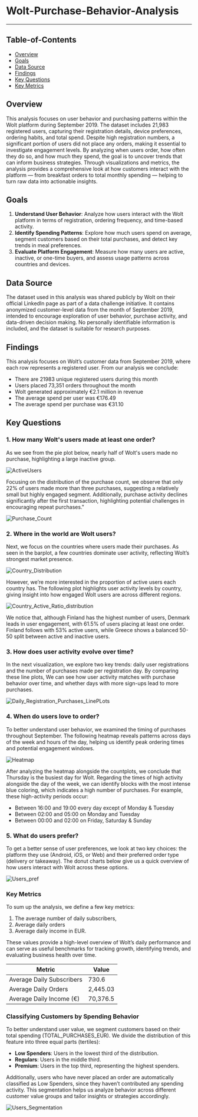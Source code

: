 # Wolt-Purchase-Behavior-Analysis
----

## Table-of-Contents
- [Overview](#Overview)
- [Goals](#Goals)
- [Data Source](#Data-Source)
- [Findings](#Findings) 
- [Key Questions](#Key-Questions)
- [Key Metrics](#Key-Metrics)
  
## Overview
This analysis focuses on user behavior and purchasing patterns within the Wolt platform during September 2019. The dataset includes 21,983 registered users, capturing their registration details, device preferences, ordering habits, and total spend. Despite high registration numbers, a significant portion of users did not place any orders, making it essential to investigate engagement levels. By analyzing when users order, how often they do so, and how much they spend, the goal is to uncover trends that can inform business strategies. Through visualizations and metrics, the analysis provides a comprehensive look at how customers interact with the platform — from breakfast orders to total monthly spending — helping to turn raw data into actionable insights.

## Goals
1. **Understand User Behavior**:
    Analyze how users interact with the Wolt platform in terms of registration, ordering frequency, and time-based activity.
3. **Identify Spending Patterns**:
    Explore how much users spend on average, segment customers based on their total purchases, and detect key trends in meal preferences.
5. **Evaluate Platform Engagement**:
    Measure how many users are active, inactive, or one-time buyers, and assess usage patterns across countries and devices.

## Data Source
The dataset used in this analysis was shared publicly by Wolt on their official LinkedIn page as part of a data challenge initiative. It contains anonymized customer-level data from the month of September 2019, intended to encourage exploration of user behavior, purchase activity, and data-driven decision making. No personally identifiable information is included, and the dataset is suitable for research purposes.

## Findings
This analysis focuses on Wolt’s customer data from September 2019, where each row represents a registered user. From our analysis we conclude: 
- There are 21983 unique registered users during this month
- Users placed 73,351 orders throughout the month
- Wolt generated approximately €2.1 million in revenue
- The average spend per user was €176.49
- The average spend per purchase was €31.10


## Key Questions
### 1. How many Wolt's users made at least one order?
   
As we see from the pie plot below, nearly half of Wolt's users made no purchase, highlighting a large inactive group.

![ActiveUsers](https://github.com/leonemma/Wolt-Purchase-Behavior-Analysis/blob/main/Plots/active.png)

  
Focusing on the distribution of the purchase count, we observe that only 22% of users made more than three purchases, suggesting a relatively small but highly engaged segment. Additionally, purchase activity declines significantly after the first transaction, highlighting potential challenges in encouraging repeat purchases."

  
![Purchase_Count](https://github.com/leonemma/Wolt-Purchase-Behavior-Analysis/blob/main/Plots/purchase_count.png)


### 2. Where in the world are Wolt users?
Next, we focus on the countries where users made their purchases. As seen in the barplot, a few countries dominate user activity, reflecting Wolt’s strongest market presence.

![Country_Distribution](https://github.com/leonemma/Wolt-Purchase-Behavior-Analysis/blob/main/Plots/8country.png)  

However, we’re more interested in the proportion of active users each country has.
The following plot highlights user activity levels by country, giving insight into how engaged Wolt users are across different regions.  

![Country_Active_Ratio_distribution](https://github.com/leonemma/Wolt-Purchase-Behavior-Analysis/blob/main/Plots/Countries_new.png)

We notice that, although Finland has the highest number of users, Denmark leads in user engagement, with 61.5% of users placing at least one order. Finland follows with 53% active users, while Greece shows a balanced 50-50 split between active and inactive users. 

### 3. How does user activity evolve over time?
In the next visualization, we explore two key trends: daily user registrations and the number of purchases made per registration day. By comparing these line plots, We can see how user activity matches with purchase behavior over time, and whether days with more sign-ups lead to more purchases.  

![Daily_Registration_Purchases_LinePLots](https://github.com/leonemma/Wolt-Purchase-Behavior-Analysis/blob/main/Plots/new_combined.png)

### 4. When do users love to order?
To better understand user behavior, we examined the timing of purchases throughout September. The following heatmap reveals patterns across days of the week and hours of the day, helping us identify peak ordering times and potential engagement windows.  

![Heatmap](https://github.com/leonemma/Wolt-Purchase-Behavior-Analysis/blob/main/Plots/newplot%20(1).png)

After analyzing the heatmap alongside the countplots, we conclude that Thursday is the busiest day for Wolt. Regarding the times of high activity alongside the day of the week, we can identify blocks with the most intense blue coloring, which indicates a high number of purchases. For example, these high-activity periods occur:
- Between 16:00 and 19:00 every day except of Monday & Tuesday
- Between 02:00 and 05:00 on Monday and Tuesday
- Between 00:00 and 02:00 on Friday, Saturday & Sunday

### 5. What do users prefer?
To get a better sense of user preferences, we look at two key choices: the platform they use (Android, iOS, or Web) and their preferred order type (delivery or takeaway). The donut charts below give us a quick overview of how users interact with Wolt across these options.  

![Users_pref](https://github.com/leonemma/Wolt-Purchase-Behavior-Analysis/blob/main/Plots/users_pref.png)

### Key Metrics
To sum up the analysis, we define a few key metrics: 
1. The average number of daily subscribers,
2. Average daily orders
3. Average daily income in EUR.
     
These values provide a high-level overview of Wolt’s daily performance and can serve as useful benchmarks for tracking growth, identifying trends, and evaluating business health over time.

|            Metric         |   Value  |
|---------------------------|----------| 
| Average Daily Subscribers |   730.6  |
|   Average Daily Orders    | 2,445.03 |
|  Average Daily Income (€) | 70,376.5 |   


### Classifying Customers by Spending Behavior
To better understand user value, we segment customers based on their total spending (TOTAL_PURCHASES_EUR). We divide the distribution of this feature into three equal parts (tertiles):

- **Low Spenders**: Users in the lowest third of the distribution.
- **Regulars**: Users in the middle third.
- **Premium**: Users in the top third, representing the highest spenders.

Additionally, users who have never placed an order are automatically classified as Low Spenders, since they haven’t contributed any spending activity.
This segmentation helps us analyze behavior across different customer value groups and tailor insights or strategies accordingly.

![Users_Segmentation](https://github.com/leonemma/Wolt-Purchase-Behavior-Analysis/blob/main/Plots/customer_new.png)


